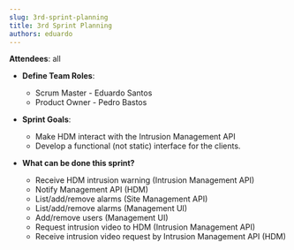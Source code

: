 ```yaml
---
slug: 3rd-sprint-planning
title: 3rd Sprint Planning
authors: eduardo
---
```


**Attendees**: all 

* **Define Team Roles**:
  * Scrum Master - Eduardo Santos
  * Product Owner - Pedro Bastos

* **Sprint Goals**:
  * Make HDM interact with the Intrusion Management API
  * Develop a functional (not static) interface for the clients.

* **What can be done this sprint?**
    * Receive HDM intrusion warning (Intrusion Management API)
    * Notify Management API (HDM)
    * List/add/remove alarms (Site Management API)
    * List/add/remove alarms (Management UI)
    * Add/remove users (Management UI)
    * Request intrusion video to HDM (Intrusion Management API)
    * Receive intrusion video request by Intrusion Management API (HDM)